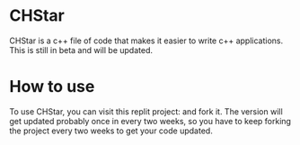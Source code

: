 # CHStar
CHStar is a c++ file of code that makes it easier to write c++ applications. This is still in beta and will be updated.
# How to use
To use CHStar, you can visit this replit project:             and fork it. The version will get updated probably once in every two weeks, so you have to keep forking the project every two weeks to get your code updated.

